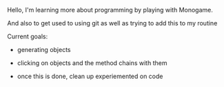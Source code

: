 Hello, I'm learning more about programming by playing with Monogame.

And also to get used to using git as well as trying to add this to my routine

Current goals:
- generating objects
- clicking on objects and the method chains with them

- once this is done, clean up experiemented on code